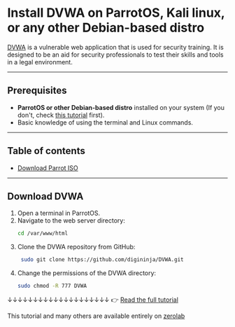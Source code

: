 # Install DVWA on ParrotOS, Kali linux, or any other Debian-based distro

[DVWA](https://github.com/digininja/DVWA) is a vulnerable web application that is used for security training. It is designed to be an aid for security professionals to test their skills and tools in a legal environment.

---

## Prerequisites

- **ParrotOS or other Debian-based distro** installed on your system (If you don't, check [this tutorial](../VMware/Install-Parrot-Security-OS-VMware.md) first).
- Basic knowledge of using the terminal and Linux commands.

---

## Table of contents

* [Download Parrot ISO](#download-parrot-iso)

---

## Download DVWA
1. Open a terminal in ParrotOS.
2. Navigate to the web server directory:
   ```bash
   cd /var/www/html
   ```
3. Clone the DVWA repository from GitHub:
   ```bash
    sudo git clone https://github.com/digininja/DVWA.git
    ```
4. Change the permissions of the DVWA directory:
   ```bash
   sudo chmod -R 777 DVWA
   ```
↓↓↓↓↓↓↓↓↓↓↓↓↓↓↓↓↓↓↓↓
👉 [Read the full tutorial](https://github.com/tudes00/ZeroLab/blob/main/notes/tuto/linux/Install-DVWA.md)

This tutorial and many others are available entirely on [zerolab](https://github.com/tudes00/ZeroLab/)